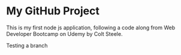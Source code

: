 # My GitHub Project

This is my first node js application, following a code along from Web Developer Bootcamp on Udemy by Colt Steele.

Testing a branch
